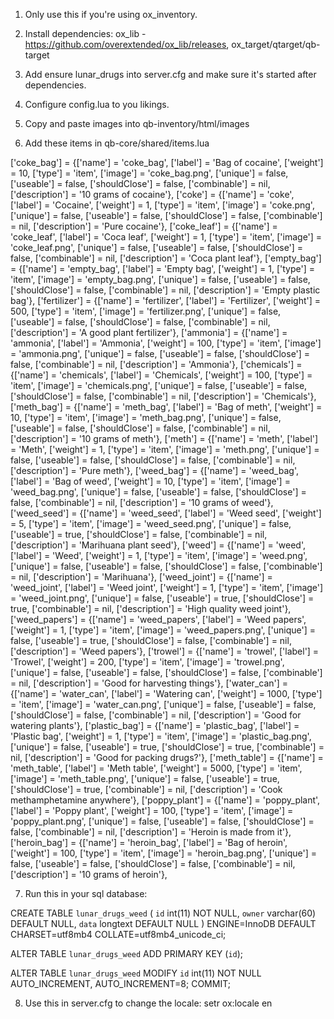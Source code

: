 1. Only use this if you're using ox_inventory.

2. Install dependencies:
	ox_lib - https://github.com/overextended/ox_lib/releases,
	ox_target/qtarget/qb-target

3. Add ensure lunar_drugs into server.cfg and make sure it's started after dependencies.

4. Configure config.lua to you likings.

5. Copy and paste images into qb-inventory/html/images

6. Add these items in qb-core/shared/items.lua

['coke_bag'] 			 		 = {['name'] = 'coke_bag', 				    	['label'] = 'Bag of cocaine', 			['weight'] = 10, 		['type'] = 'item', 		['image'] = 'coke_bag.png', 		    ['unique'] = false, 	['useable'] = false, 	['shouldClose'] = false,   ['combinable'] = nil,   ['description'] = '10 grams of cocaine'},
    ['coke'] 			 		 	 = {['name'] = 'coke', 				    		['label'] = 'Cocaine', 			    	['weight'] = 1, 		['type'] = 'item', 		['image'] = 'coke.png', 		    	['unique'] = false, 	['useable'] = false, 	['shouldClose'] = false,   ['combinable'] = nil,   ['description'] = 'Pure cocaine'},
    ['coke_leaf'] 			 		 = {['name'] = 'coke_leaf', 				    ['label'] = 'Coca leaf', 			    ['weight'] = 1, 		['type'] = 'item', 		['image'] = 'coke_leaf.png', 		    ['unique'] = false, 	['useable'] = false, 	['shouldClose'] = false,   ['combinable'] = nil,   ['description'] = 'Coca plant leaf'},
    ['empty_bag'] 			 		 = {['name'] = 'empty_bag', 				    ['label'] = 'Empty bag', 			    ['weight'] = 1, 		['type'] = 'item', 		['image'] = 'empty_bag.png', 		    ['unique'] = false, 	['useable'] = false, 	['shouldClose'] = false,   ['combinable'] = nil,   ['description'] = 'Empty plastic bag'},
    ['fertilizer'] 			 		 = {['name'] = 'fertilizer', 				    ['label'] = 'Fertilizer', 			    ['weight'] = 500, 		['type'] = 'item', 		['image'] = 'fertilizer.png', 		    ['unique'] = false, 	['useable'] = false, 	['shouldClose'] = false,   ['combinable'] = nil,   ['description'] = 'A good plant fertilizer'},
    ['ammonia'] 			 		 = {['name'] = 'ammonia', 				    	['label'] = 'Ammonia', 			    	['weight'] = 100, 		['type'] = 'item', 		['image'] = 'ammonia.png', 		    	['unique'] = false, 	['useable'] = false, 	['shouldClose'] = false,   ['combinable'] = nil,   ['description'] = 'Ammonia'},
    ['chemicals'] 			 		 = {['name'] = 'chemicals', 				    ['label'] = 'Chemicals', 			    ['weight'] = 100, 		['type'] = 'item', 		['image'] = 'chemicals.png', 		    ['unique'] = false, 	['useable'] = false, 	['shouldClose'] = false,   ['combinable'] = nil,   ['description'] = 'Chemicals'},
    ['meth_bag'] 			 		 = {['name'] = 'meth_bag', 				    	['label'] = 'Bag of meth', 			    ['weight'] = 10, 		['type'] = 'item', 		['image'] = 'meth_bag.png', 		    ['unique'] = false, 	['useable'] = false, 	['shouldClose'] = false,   ['combinable'] = nil,   ['description'] = '10 grams of meth'},
    ['meth'] 			 		 	 = {['name'] = 'meth', 				    		['label'] = 'Meth', 			    	['weight'] = 1, 		['type'] = 'item', 		['image'] = 'meth.png', 		    	['unique'] = false, 	['useable'] = false, 	['shouldClose'] = false,   ['combinable'] = nil,   ['description'] = 'Pure meth'},
    ['weed_bag'] 			 		 = {['name'] = 'weed_bag', 				    	['label'] = 'Bag of weed', 			    ['weight'] = 10, 		['type'] = 'item', 		['image'] = 'weed_bag.png', 		    ['unique'] = false, 	['useable'] = false, 	['shouldClose'] = false,   ['combinable'] = nil,   ['description'] = '10 grams of weed'},
    ['weed_seed'] 			 		 = {['name'] = 'weed_seed', 				    ['label'] = 'Weed seed', 			    ['weight'] = 5, 		['type'] = 'item', 		['image'] = 'weed_seed.png', 		    ['unique'] = false, 	['useable'] = true, 	['shouldClose'] = false,   ['combinable'] = nil,   ['description'] = 'Marihuana plant seed'},
    ['weed'] 			 		 	 = {['name'] = 'weed', 				    		['label'] = 'Weed', 			    	['weight'] = 1, 		['type'] = 'item', 		['image'] = 'weed.png', 		    	['unique'] = false, 	['useable'] = false, 	['shouldClose'] = false,   ['combinable'] = nil,   ['description'] = 'Marihuana'},
    ['weed_joint'] 			 		 = {['name'] = 'weed_joint', 				    ['label'] = 'Weed joint', 			    ['weight'] = 1, 		['type'] = 'item', 		['image'] = 'weed_joint.png', 		    ['unique'] = false, 	['useable'] = true, 	['shouldClose'] = true,    ['combinable'] = nil,   ['description'] = 'High quality weed joint'},
	['weed_papers'] 			 	 = {['name'] = 'weed_papers', 				    ['label'] = 'Weed papers', 			    ['weight'] = 1, 		['type'] = 'item', 		['image'] = 'weed_papers.png', 		    ['unique'] = false, 	['useable'] = true, 	['shouldClose'] = false,   ['combinable'] = nil,   ['description'] = 'Weed papers'},
    ['trowel'] 			 		 	 = {['name'] = 'trowel', 				    	['label'] = 'Trowel', 			    	['weight'] = 200, 		['type'] = 'item', 		['image'] = 'trowel.png', 		    	['unique'] = false, 	['useable'] = false, 	['shouldClose'] = false,   ['combinable'] = nil,   ['description'] = 'Good for harvesting things'},
    ['water_can'] 			 		 = {['name'] = 'water_can', 				    ['label'] = 'Watering can', 			['weight'] = 1000, 		['type'] = 'item', 		['image'] = 'water_can.png', 		    ['unique'] = false, 	['useable'] = false, 	['shouldClose'] = false,   ['combinable'] = nil,   ['description'] = 'Good for watering plants'},
    ['plastic_bag'] 			 	 = {['name'] = 'plastic_bag', 				    ['label'] = 'Plastic bag', 			    ['weight'] = 1, 		['type'] = 'item', 		['image'] = 'plastic_bag.png', 		    ['unique'] = false, 	['useable'] = true, 	['shouldClose'] = true,    ['combinable'] = nil,   ['description'] = 'Good for packing drugs?'},
    ['meth_table'] 			 		 = {['name'] = 'meth_table', 				    ['label'] = 'Meth table', 			    ['weight'] = 5000, 		['type'] = 'item', 		['image'] = 'meth_table.png', 		    ['unique'] = false, 	['useable'] = true, 	['shouldClose'] = true,    ['combinable'] = nil,   ['description'] = 'Cook methamphetamine anywhere'},
    ['poppy_plant'] 			 	 = {['name'] = 'poppy_plant', 				    ['label'] = 'Poppy plant', 			    ['weight'] = 100, 		['type'] = 'item', 		['image'] = 'poppy_plant.png', 		    ['unique'] = false, 	['useable'] = false, 	['shouldClose'] = false,   ['combinable'] = nil,   ['description'] = 'Heroin is made from it'},
    ['heroin_bag'] 			 		 = {['name'] = 'heroin_bag', 				    ['label'] = 'Bag of heroin', 			['weight'] = 100, 		['type'] = 'item', 		['image'] = 'heroin_bag.png', 		    ['unique'] = false, 	['useable'] = false, 	['shouldClose'] = false,   ['combinable'] = nil,   ['description'] = '10 grams of heroin'},

7. Run this in your sql database:

CREATE TABLE `lunar_drugs_weed` (
  `id` int(11) NOT NULL,
  `owner` varchar(60) DEFAULT NULL,
  `data` longtext DEFAULT NULL
) ENGINE=InnoDB DEFAULT CHARSET=utf8mb4 COLLATE=utf8mb4_unicode_ci;

ALTER TABLE `lunar_drugs_weed`
  ADD PRIMARY KEY (`id`);

ALTER TABLE `lunar_drugs_weed`
  MODIFY `id` int(11) NOT NULL AUTO_INCREMENT, AUTO_INCREMENT=8;
COMMIT;


8. Use this in server.cfg to change the locale: setr ox:locale en